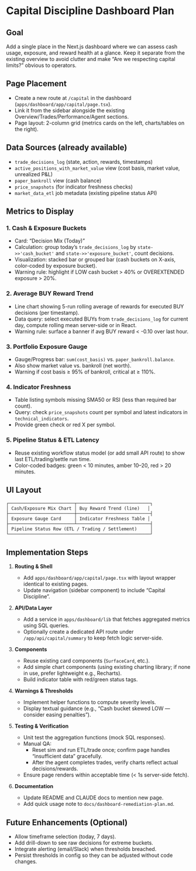 # Capital Discipline Dashboard Plan

## Goal
Add a single place in the Next.js dashboard where we can assess cash usage, exposure, and reward health at a glance. Keep it separate from the existing overview to avoid clutter and make “Are we respecting capital limits?” obvious to operators.

## Page Placement
- Create a new route at `/capital` in the dashboard (`apps/dashboard/app/capital/page.tsx`).
- Link it from the sidebar alongside the existing Overview/Trades/Performance/Agent sections.
- Page layout: 2-column grid (metrics cards on the left, charts/tables on the right).

## Data Sources (already available)
- `trade_decisions_log` (state, action, rewards, timestamps)
- `active_positions_with_market_value` view (cost basis, market value, unrealized P&L)
- `paper_bankroll` view (cash balance)
- `price_snapshots` (for indicator freshness checks)
- `market_data_etl` job metadata (existing pipeline status API)

## Metrics to Display
### 1. **Cash & Exposure Buckets**
- Card: “Decision Mix (Today)”
- Calculation: group today’s `trade_decisions_log` by `state->>'cash_bucket'` and `state->>'exposure_bucket'`, count decisions.
- Visualization: stacked bar or grouped bar (cash buckets on X-axis, color-coded by exposure bucket).
- Warning rule: highlight if LOW cash bucket > 40% or OVEREXTENDED exposure > 20%.

### 2. **Average BUY Reward Trend**
- Line chart showing 5-run rolling average of rewards for executed BUY decisions (per timestamp).
- Data query: select executed BUYs from `trade_decisions_log` for current day, compute rolling mean server-side or in React.
- Warning rule: surface a banner if avg BUY reward < -0.10 over last hour.

### 3. **Portfolio Exposure Gauge**
- Gauge/Progress bar: `sum(cost_basis)` vs. `paper_bankroll.balance`.
- Also show market value vs. bankroll (net worth).
- Warning if cost basis ≥ 95% of bankroll, critical at ≥ 110%.

### 4. **Indicator Freshness**
- Table listing symbols missing SMA50 or RSI (less than required bar count).
- Query: check `price_snapshots` count per symbol and latest indicators in `technical_indicators`.
- Provide green check or red X per symbol.

### 5. **Pipeline Status & ETL Latency**
- Reuse existing workflow status model (or add small API route) to show last ETL/trading/settle run time.
- Color-coded badges: green < 10 minutes, amber 10–20, red > 20 minutes.

## UI Layout
```
┌─────────────────────────┬────────────────────────────┐
│ Cash/Exposure Mix Chart │ Buy Reward Trend (line)   │
├─────────────────────────┼────────────────────────────┤
│ Exposure Gauge Card     │ Indicator Freshness Table │
├─────────────────────────┴────────────────────────────┤
│ Pipeline Status Row (ETL / Trading / Settlement)     │
└──────────────────────────────────────────────────────┘
```

## Implementation Steps
1. **Routing & Shell**
   - Add `apps/dashboard/app/capital/page.tsx` with layout wrapper identical to existing pages.
   - Update navigation (sidebar component) to include “Capital Discipline”.

2. **API/Data Layer**
   - Add a service in `apps/dashboard/lib` that fetches aggregated metrics using SQL queries.
   - Optionally create a dedicated API route under `/app/api/capital/summary` to keep fetch logic server-side.

3. **Components**
   - Reuse existing card components (`SurfaceCard`, etc.).
   - Add simple chart components (using existing charting library; if none in use, prefer lightweight e.g., Recharts).
   - Build indicator table with red/green status tags.

4. **Warnings & Thresholds**
   - Implement helper functions to compute severity levels.
   - Display textual guidance (e.g., “Cash bucket skewed LOW — consider easing penalties”).

5. **Testing & Verification**
   - Unit test the aggregation functions (mock SQL responses).
   - Manual QA:
     - Reset sim and run ETL/trade once; confirm page handles “insufficient data” gracefully.
     - After the agent completes trades, verify charts reflect actual decisions/rewards.
   - Ensure page renders within acceptable time (< 1s server-side fetch).

6. **Documentation**
   - Update README and CLAUDE docs to mention new page.
   - Add quick usage note to `docs/dashboard-remediation-plan.md`.

## Future Enhancements (Optional)
- Allow timeframe selection (today, 7 days).
- Add drill-down to see raw decisions for extreme buckets.
- Integrate alerting (email/Slack) when thresholds breached.
- Persist thresholds in config so they can be adjusted without code changes.
